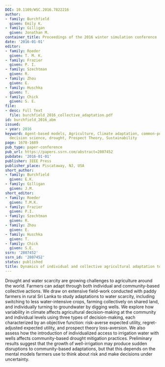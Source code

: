 ```yaml
---
DOI: 10.1109/WSC.2016.7822216
author:
- family: Burchfield
  given: Emily K.
- family: Gilligan
  given: Jonathan M.
container_title: Proceedings of the 2016 winter simulation conference
date: '2016-01-01'
editor:
- family: Roeder
  given: T. M. K.
- family: Frazier
  given: P. I.
- family: Szechtman
  given: R.
- family: Zhou
  given: E.
- family: Huschka
  given: T.
- family: Chick
  given: S. E.
file:
- desc: Full Text
  file: burchfield_2016_collective_adaptation.pdf
id: burchfield_2016_abm
issued:
- year: 2016
keyword: Agent-based models, Agriculture, Climate adaptation, common-pool resources,
  decision science, drought, Prospect Theory, Sustainability
page: 1678-1689
pub_type: paper-conference
pub_url: https://papers.ssrn.com/abstract=2807452
pubdate: '2016-01-01'
publisher: IEEE Press
publisher_place: Piscataway, NJ, USA
short_author:
- family: Burchfield
  given: E.K.
- family: Gilligan
  given: J.M.
short_editor:
- family: Roeder
  given: T.M.K.
- family: Frazier
  given: P.I.
- family: Szechtman
  given: R.
- family: Zhou
  given: E.
- family: Huschka
  given: T.
- family: Chick
  given: S.E.
ssrn: '2807452'
ssrn_id: '2807452'
status: published
title: Dynamics of individual and collective agricultural adaptation to water scarcity
---
```

Drought and water scarcity are growing challenges to agriculture around the world. Farmers can adapt through both individual and community-based collective actions. We draw on extensive field-work conducted with paddy farmers in rural Sri Lanka to study adaptations to water scarcity, including switching to less water-intensive crops, farming collectively on shared land, and individually turning to groundwater by digging wells. We explore how variability in climate affects agricultural decision-making at the community and individual levels using three types of decision-making, each characterized by an objective function: risk-averse expected utility, regret-adjusted expected utility, and prospect theory loss-aversion. We also assess how the introduction of individualized access to irrigation water with wells affects community-based drought mitigation practices. Preliminary results suggest that the growth of well-irrigation may produce sudden disruptions to community-based adaptations, but that this depends on the mental models farmers use to think about risk and make decisions under uncertainty.
